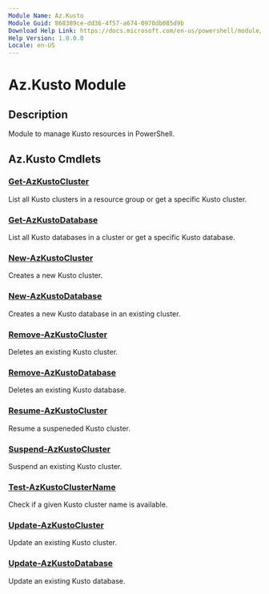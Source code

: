 ```yaml
---
Module Name: Az.Kusto
Module Guid: 868389ce-dd36-4f57-a674-0970db085d9b
Download Help Link: https://docs.microsoft.com/en-us/powershell/module/az.kusto
Help Version: 1.0.0.0
Locale: en-US
---
```


# Az.Kusto Module
## Description
Module to manage Kusto resources in PowerShell.

## Az.Kusto Cmdlets
### [Get-AzKustoCluster](Get-AzKustoCluster.md)
List all Kusto clusters in a resource group or get a specific Kusto cluster.

### [Get-AzKustoDatabase](Get-AzKustoDatabase.md)
List all Kusto databases in a cluster or get a specific Kusto database.

### [New-AzKustoCluster](New-AzKustoCluster.md)
Creates a new Kusto cluster.

### [New-AzKustoDatabase](New-AzKustoDatabase.md)
Creates a new Kusto database in an existing cluster.

### [Remove-AzKustoCluster](Remove-AzKustoCluster.md)
Deletes an existing Kusto cluster.

### [Remove-AzKustoDatabase](Remove-AzKustoDatabase.md)
Deletes an existing Kusto database.

### [Resume-AzKustoCluster](Resume-AzKustoCluster.md)
Resume a suspeneded Kusto cluster.

### [Suspend-AzKustoCluster](Suspend-AzKustoCluster.md)
Suspend an existing Kusto cluster.

### [Test-AzKustoClusterName](Test-AzKustoClusterName.md)
Check if a given Kusto cluster name is available.

### [Update-AzKustoCluster](Update-AzKustoCluster.md)
Update an existing Kusto cluster.

### [Update-AzKustoDatabase](Update-AzKustoDatabase.md)
Update an existing Kusto database.

